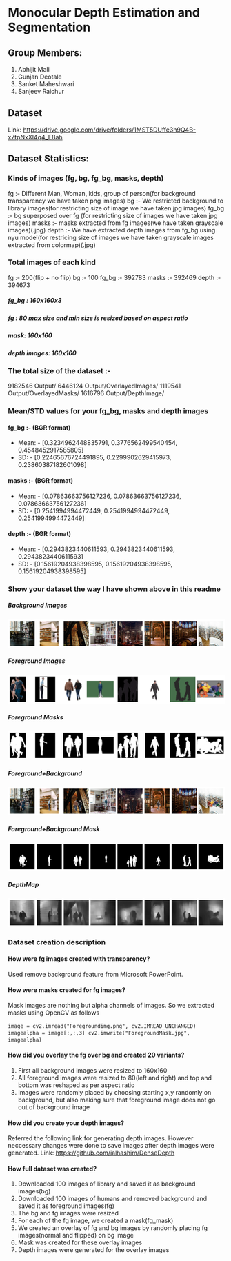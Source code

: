 # Monocular Depth Estimation and Segmentation

## Group Members:

1. Abhijit Mali
2. Gunjan Deotale
3. Sanket Maheshwari
4. Sanjeev Raichur

## Dataset

Link: https://drive.google.com/drive/folders/1MST5DUffe3h9Q4B-x7tpNxXl4q4_E8ah

## Dataset Statistics:

### Kinds of images (fg, bg, fg_bg, masks, depth)

fg :- Different Man, Woman, kids, group of person(for background transparency we have taken png images) bg :- We restricted background to library images(for restricting size of image we have taken jpg images) fg_bg :- bg superposed over fg (for restricting size of images we have taken jpg images) masks :- masks extracted from fg images(we have taken grayscale images)(.jpg) depth :- We have extracted depth images from fg_bg using nyu model(for restricing size of images we have taken grayscale images extracted from colormap)(.jpg)

### Total images of each kind
fg :- 200(flip + no flip) bg :- 100 fg_bg :- 392783 masks :- 392469 depth :- 394673

##### fg_bg : 160x160x3
##### fg :  80 max size and min size is resized based on aspect ratio
##### mask: 160x160
##### depth images: 160x160


### The total size of the dataset :-
9182546 Output/ 6446124 Output/OverlayedImages/ 1119541 Output/OverlayedMasks/ 1616796 Output/DepthImage/

### Mean/STD values for your fg_bg, masks and depth images
#### fg_bg :- (BGR format) 
- Mean: - [0.3234962448835791, 0.3776562499540454, 0.4548452917585805]
- SD: - [0.22465676724491895, 0.2299902629415973, 0.23860387182601098]

#### masks :- (BGR format) 
- Mean: - [0.07863663756127236, 0.07863663756127236, 0.07863663756127236]
- SD: - [0.2541994994472449, 0.2541994994472449, 0.2541994994472449]

#### depth :- (BGR format) 
- Mean: - [0.2943823440611593, 0.2943823440611593, 0.2943823440611593] 
- SD: - [0.15619204938398595, 0.15619204938398595, 0.15619204938398595]

### Show your dataset the way I have shown above in this readme

##### Background Images 
![bg](https://github.com/sanjeev29/EVA-4/blob/master/S14-S15/sample/bg.png)

##### Foreground Images 
![fg](https://github.com/sanjeev29/EVA-4/blob/master/S14-S15/sample/fg.png)

##### Foreground Masks 
![fg_mask](https://github.com/sanjeev29/EVA-4/blob/master/S14-S15/sample/fg_mask.png)

##### Foreground+Background 
![fg_bg](https://github.com/sanjeev29/EVA-4/blob/master/S14-S15/sample/fg_bg.png)

##### Foreground+Background Mask 
![fg_bg_mask](https://github.com/sanjeev29/EVA-4/blob/master/S14-S15/sample/fg_bg_mask.png)

##### DepthMap 
![fg_bg_depth](https://github.com/sanjeev29/EVA-4/blob/master/S14-S15/sample/fg_bg_depth.png)

### Dataset creation description

#### How were fg images created with transparency?
Used remove background feature from Microsoft PowerPoint.

#### How were masks created for fg images?
Mask images are nothing but alpha channels of images. So we extracted masks using OpenCV as follows

```
image = cv2.imread("Foregroundimg.png", cv2.IMREAD_UNCHANGED) imagealpha = image[:,:,3] cv2.imwrite("ForegroundMask.jpg", imagealpha)
```

#### How did you overlay the fg over bg and created 20 variants?
1. First all background images were resized to 160x160
2. All foreground images were resized to 80(left and right) and top and bottom was reshaped as per aspect ratio
3. Images were randomly placed by choosing starting x,y randomly on background, but also making sure that foreground image does not go out of background image

#### How did you create your depth images?
Referred the following link for generating depth images. However neccessary changes were done to save images after depth images were generated.
Link: https://github.com/ialhashim/DenseDepth

#### How full dataset was created?
1. Downloaded 100 images of library and saved it as background images(bg)
2. Downloaded 100 images of humans and removed background and saved it as foreground images(fg)
3. The bg and fg images were resized
4. For each of the fg image, we created a mask(fg_mask)
5. We created an overlay of fg and bg images by randomly placing fg images(normal and flipped) on bg image
6. Mask was created for these overlay images
7. Depth images were generated for the overlay images
